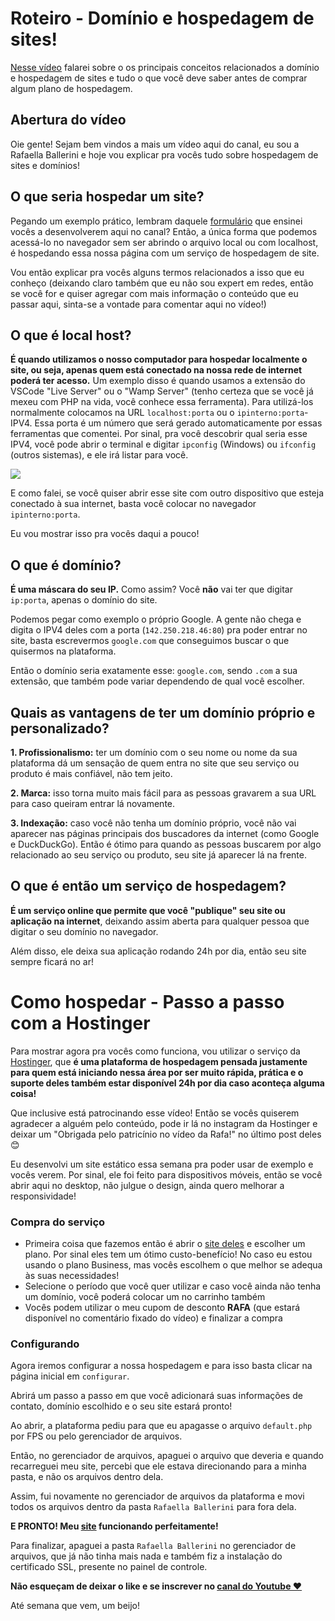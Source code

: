 # Roteiro - Domínio e hospedagem de sites!

[Nesse vídeo](https://www.youtube.com/watch?v=7ZC3_QwKo5Q) falarei sobre o os principais conceitos relacionados a domínio e hospedagem de sites e tudo o que você deve saber antes de comprar algum plano de hospedagem.

## Abertura do vídeo

Oie gente! Sejam bem vindos a mais um vídeo aqui do canal, eu sou a Rafaella Ballerini e hoje vou explicar pra vocês tudo sobre hospedagem de sites e domínios!

## O que seria hospedar um site?

Pegando um exemplo prático, lembram daquele [formulário](https://youtu.be/wwqOJ2o84S4) que ensinei vocês a desenvolverem aqui no canal? Então, a única forma que podemos acessá-lo no navegador sem ser abrindo o arquivo local ou com localhost, é hospedando essa nossa página com um serviço de hospedagem de site.

Vou então explicar pra vocês alguns termos relacionados a isso que eu conheço (deixando claro também que eu não sou expert em redes, então se você for e quiser agregar com mais informação o conteúdo que eu passar aqui, sinta-se a vontade para comentar aqui no vídeo!)

## O que é local host?

**É quando utilizamos o nosso computador para hospedar localmente o site, ou seja, apenas quem está conectado na nossa rede de internet poderá ter acesso.**
Um exemplo disso é quando usamos a extensão do VSCode "Live Server" ou o "Wamp Server" (tenho certeza que se você já mexeu com PHP na vida, você conhece essa ferramenta). Para utilizá-los normalmente colocamos na URL `localhost:porta` ou o `ipinterno:porta`- IPV4. Essa porta é um número que será gerado automaticamente por essas ferramentas que comentei.
Por sinal, pra você descobrir qual seria esse IPV4, você pode abrir o terminal e digitar `ipconfig` (Windows) ou `ifconfig` (outros sistemas), e ele irá listar para você.

<img src="https://media.discordapp.net/attachments/831974152667398214/850258701293322280/unknown.png">

E como falei, se você quiser abrir esse site com outro dispositivo que esteja conectado à sua internet, basta você colocar no navegador `ipinterno:porta`.

Eu vou mostrar isso pra vocês daqui a pouco!

## O que é domínio?

**É uma máscara do seu IP.** Como assim? Você **não** vai ter que digitar `ip:porta`, apenas o domínio do site.

Podemos pegar como exemplo o próprio Google. A gente não chega e digita o IPV4 deles com a porta (`142.250.218.46:80`) pra poder entrar no site, basta escrevermos `google.com` que conseguimos buscar o que quisermos na plataforma.

Então o domínio seria exatamente esse: `google.com`, sendo `.com` a sua extensão, que também pode variar dependendo de qual você escolher.

## Quais as vantagens de ter um domínio próprio e personalizado?

**1. Profissionalismo:** ter um domínio com o seu nome ou nome da sua plataforma dá um sensação de quem entra no site que seu serviço ou produto é mais confiável, não tem jeito. 

**2. Marca:** isso torna muito mais fácil para as pessoas gravarem a sua URL para caso queiram entrar lá novamente. 

**3. Indexação:** caso você não tenha um domínio próprio, você não vai aparecer nas páginas principais dos buscadores da internet (como Google e DuckDuckGo). Então é ótimo para quando as pessoas buscarem por algo relacionado ao seu serviço ou produto, seu site já aparecer lá na frente.
 
## O que é então um serviço de hospedagem?

**É um serviço online que permite que você "publique" seu site ou aplicação na internet**, deixando assim aberta para qualquer pessoa que digitar o seu domínio no navegador.

Além disso, ele deixa sua aplicação rodando 24h por dia, então seu site sempre ficará no ar!

# Como hospedar - Passo a passo com a Hostinger

Para mostrar agora pra vocês como funciona, vou utilizar o serviço da [Hostinger](https://www.hostinger.com.br/), que **é uma plataforma de hospedagem pensada justamente para quem está iniciando nessa área por ser muito rápida, prática e o suporte deles também estar disponível 24h por dia caso aconteça alguma coisa!**

Que inclusive está patrocinando esse vídeo! Então se vocês quiserem agradecer a alguém pelo conteúdo, pode ir lá no instagram da Hostinger e deixar um "Obrigada pelo patricínio no vídeo da Rafa!" no último post deles 😊

Eu desenvolvi um site estático essa semana pra poder usar de exemplo e vocês verem. Por sinal, ele foi feito para dispositivos móveis, então se você abrir aqui no desktop, não julgue o design, ainda quero melhorar a responsividade!

### Compra do serviço

* Primeira coisa que fazemos então é abrir o [site deles](https://www.hostinger.com.br/) e escolher um plano. Por sinal eles tem um ótimo custo-benefício!
No caso eu estou usando o plano Business, mas vocês escolhem o que melhor se adequa às suas necessidades!
* Selecione o período que você quer utilizar e caso você ainda não tenha um domínio, você poderá colocar um no carrinho também
* Vocês podem utilizar o meu cupom de desconto **RAFA** (que estará disponível no comentário fixado do vídeo) e finalizar a compra

### Configurando

Agora iremos configurar a nossa hospedagem e para isso basta clicar na página inicial em `configurar`.

Abrirá um passo a passo em que você adicionará suas informações de contato, domínio escolhido e o seu site estará pronto!

Ao abrir, a plataforma pediu para que eu apagasse o arquivo `default.php` por FPS ou pelo gerenciador de arquivos.

Então, no gerenciador de arquivos, apaguei o arquivo que deveria e quando recarreguei meu site, percebi que ele estava direcionando para a minha pasta, e não os arquivos dentro dela.

Assim, fui novamente no gerenciador de arquivos da plataforma e movi todos os arquivos dentro da pasta `Rafaella Ballerini` para fora dela.

**E PRONTO! Meu [site](https://rafaballerini.tech) funcionando perfeitamente!**

Para finalizar, apaguei a pasta `Rafaella Ballerini` no gerenciador de arquivos, que já não tinha mais nada e também fiz a instalação do certificado SSL, presente no painel de controle.

**Não esqueçam de deixar o like e se inscrever no [canal do Youtube ❤](https://youtube.com/RafaellaBallerini)**

Até semana que vem, um beijo!
